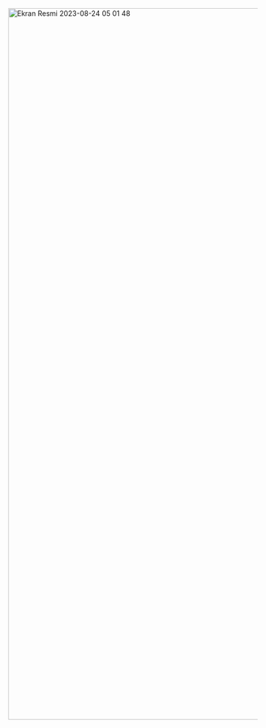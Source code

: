 <img width="1434" alt="Ekran Resmi 2023-08-24 05 01 48" src="https://github.com/AltasAhsen/Patika_JS_HW_2/assets/95769993/9fb6cfca-a1e1-466d-ac1e-c727899ded3f">
